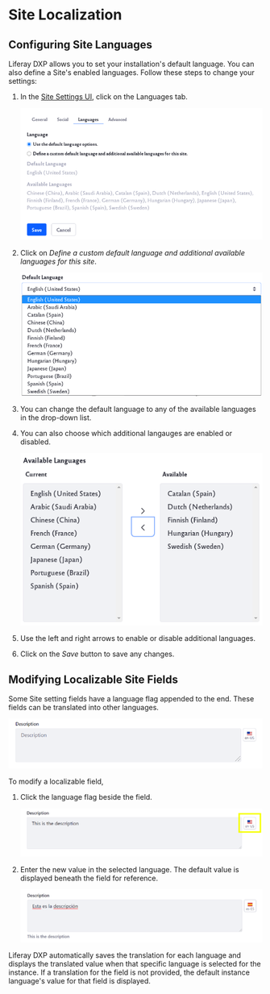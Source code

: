 # Site Localization

## Configuring Site Languages
Liferay DXP allows you to set your installation's default language. You can also define a Site's enabled languages. Follow these steps to change your settings:

1. In the [Site Settings UI](../site-settings-ui-reference.md), click on the Languages tab.

    ![In the Site settings, click on the Languages tab.](images/01.png)

1. Click on *Define a custom default language and additional available languages for this site*.

    ![Click on Define a custom default language and additional available languages for this site.](images/02.png)

1. You can change the default language to any of the available languages in the drop-down list.

1. You can also choose which additional langauges are enabled or disabled.

    ![Choose which additional languages are enabled](images/03.png)

1. Use the left and right arrows to enable or disable additional languages.

1. Click on the *Save* button to save any changes.

## Modifying Localizable Site Fields

Some Site setting fields have a language flag appended to the end. These fields can be translated into other languages.

![Localizable fields are marked with a language flag.](images/04.png)

To modify a localizable field,

1. Click the language flag beside the field.

    ![Click the language flag next to the localizable field to enter a new value.](images/05.png)

1. Enter the new value in the selected language. The default value is displayed beneath the field for reference.

    ![Enter the new value for the selected language.](images/06.png)

Liferay DXP automatically saves the translation for each language and displays the translated value when that specific language is selected for the instance. If a translation for the field is not provided, the default instance language's value for that field is displayed.